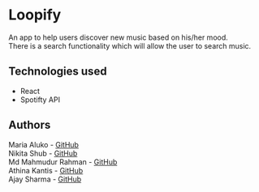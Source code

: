 # Loopify

An app to help users discover new music based on his/her mood.  
There is a search functionality which will allow the user to search music.

## Technologies used

-   React
-   Spotifty API

## Authors

Maria Aluko - [GitHub](https://github.com/maria-aluko)  
Nikita Shub - [GitHub](https://github.com/nikitushu2)  
Md Mahmudur Rahman - [GitHub](https://github.com/mehedimrm22)  
Athina Kantis - [GitHub](https://github.com/athinakantis)  
Ajay Sharma - [GitHub](https://github.com/Ajaysharmasgit)
